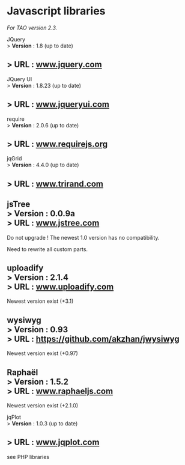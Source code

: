 <!--
parent: 'Documentation for core components'
created_at: '2012-08-22 12:06:06'
updated_at: '2013-02-27 10:56:48'
authors:
    - 'Somsack Sipasseuth'
tags:
    - 'Documentation for core components'
-->

Javascript libraries
====================

*For TAO version 2.3.*

JQuery\
\> **Version** : 1.8 (up to date)<br/>

\> **URL** : www.jquery.com
----------------------------------

JQuery UI\
\> **Version** : 1.8.23 (up to date)<br/>

\> **URL** : www.jqueryui.com
-------------------------------------

require\
\> **Version** : 2.0.6 (up to date)<br/>

\> **URL** : www.requirejs.org
------------------------------------

jqGrid\
\> **Version** : 4.4.0 (up to date)<br/>

\> **URL** : www.trirand.com
------------------------------------

jsTree\
\> **Version** : 0.0.9a\
\> **URL** : www.jstree.com
---------------------------

Do not upgrade ! The newest 1.0 version has no compatibility.<br/>

Need to rewrite all custom parts.

uploadify\
\> **Version** : 2.1.4\
\> **URL** : www.uploadify.com
------------------------------

Newest version exist (+3.1)

wysiwyg\
\> **Version** : 0.93\
\> **URL** : https://github.com/akzhan/jwysiwyg
-----------------------------------------------

Newest version exist (+0.97)

Raphaël\
\> **Version** : 1.5.2\
\> **URL** : www.raphaeljs.com
------------------------------

Newest version exist (+2.1.0)

jqPlot\
\> **Version** : 1.0.3 (up to date)<br/>

\> **URL** : www.jqplot.com
------------------------------------

see PHP libraries


